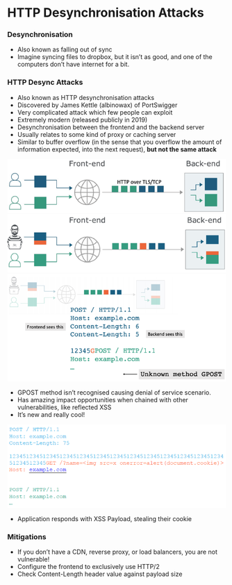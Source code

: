 # HTTP Desynchronisation Attacks



### Desynchronisation

* Also known as falling out of sync
* Imagine syncing files to dropbox, but it isn’t as good, and one of the computers don’t have internet for a bit.



### HTTP Desync Attacks

* Also known as HTTP desynchronisation attacks
* Discovered by James Kettle (albinowax) of PortSwigger
* Very complicated attack which few people can exploit
* Extremely modern (released publicly in 2019)
* Desynchronisation between the frontend and the backend server
* Usually relates to some kind of proxy or caching server
* Similar to buffer overflow (in the sense that you overflow the amount of information expected, into the next request), **but not the same attack**



<img src="img\20\1.png" alt="1" style="zoom:80%;" />

<img src="img\20\2.png" alt="2" style="zoom:80%;" />

<img src="img\20\3.png" alt="3"  />

* GPOST method isn’t recognised causing denial of service scenario.
* Has amazing impact opportunities when chained with other vulnerabilities, like reflected XSS
* It’s new and really cool!



<img src="img\20\4.png" alt="4"  />

* Application responds with XSS Payload, stealing their cookie



### Mitigations

* If you don’t have a CDN, reverse proxy, or load balancers, you are not vulnerable!
* Configure the frontend to exclusively use HTTP/2
* Check Content-Length header value against payload size

